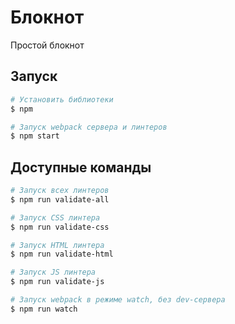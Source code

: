 # Блокнот

Простой блокнот

## Запуск

```bash
# Установить библиотеки
$ npm

# Запуск webpack сервера и линтеров
$ npm start
```

## Доступные команды

```bash
# Запуск всех линтеров
$ npm run validate-all

# Запуск CSS линтера
$ npm run validate-css

# Запуск HTML линтера
$ npm run validate-html

# Запуск JS линтера
$ npm run validate-js

# Запуск webpack в режиме watch, без dev-сервера
$ npm run watch
```
